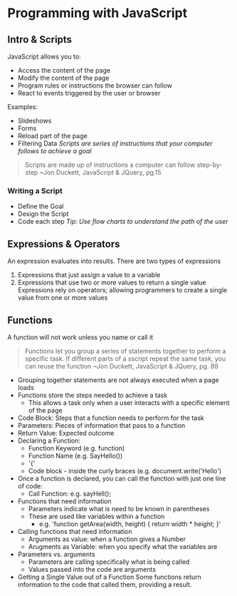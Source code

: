 # Programming with JavaScript

## Intro & Scripts
JavaScript allows you to:
- Access the content of the page
- Modify the content of the page
- Program rules or instructions the browser can follow
- React to events triggered by the user or browser

Examples:
- Slideshows
- Forms
- Reload part of the page
- Filtering Data
*Scripts are series of instructions that your computer follows to achieve a goal*
> Scripts are made up of instructions a computer can follow step-by-step ~Jon Duckett, JavaScript & JQuery, pg.15
### Writing a Script
- Define the Goal
- Design the Script
- Code each step
*Tip: Use flow charts to understand the path of the user*

## Expressions & Operators
An expression evaluates into results. There are two types of expressions
1. Expressions that just assign a value to a variable
1. Expressions that use two or more values to return a single value
Expressions rely on operators; allowing programmers to create a single value from one or more values

## Functions
A function will not work unless you name or call it
> Functions let you group a series of statements together to perform a specific task. If different parts of a sscript repeat the same task, you can reuse the function ~Jon Duckett, JavaScript & JQuery, pg. 88

- Grouping together statements are not always executed when a page loads
- Functions store the steps needed to achieve a task 
    - This allows a task only when a user interacts with a specific element of the page
- Code Block: Steps that a function needs to perform for the task
- Parameters: Pieces of information that pass to a function
- Return Value: Expected outcome
- Declaring a Function:
    - Function Keyword (e.g. function)
    - Function Name (e.g. SayHello())
    - '{'
    - Code block - inside the curly braces (e.g. document.write('Hello')
- Once a function is declared, you can call the function with just one line of code:
    - Call Function: e.g. sayHell();
- Functions that need information
    - Parameters indicate what is need to be known in parentheses
    - These are used like variables within a function
        - e.g. 'function getArea(width, height) {
            return width * height;
        }'
- Calling functions that need information
    - Arguments as value: when a function gives a Number
    - Arugments as Variable: when you specify what the variables are
- Parameters vs. arguments
    - Parameters are calling specifically what is being called
    - Values passed into the code are arguments
- Getting a Single Value out of a Function
Some functions return information to the code that called them, providing a result.